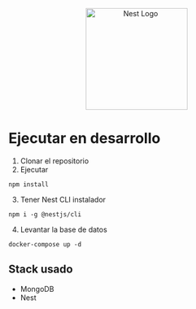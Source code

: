 <p align="center">
  <a href="http://nestjs.com/" target="blank"><img src="https://nestjs.com/img/logo-small.svg" width="200" alt="Nest Logo" /></a>
</p>

# Ejecutar en desarrollo

1. Clonar el repositorio
2. Ejecutar

```
npm install
```

3. Tener Nest CLI instalador

```
npm i -g @nestjs/cli
```

4. Levantar la base de datos

```
docker-compose up -d
```

## Stack usado

- MongoDB
- Nest
